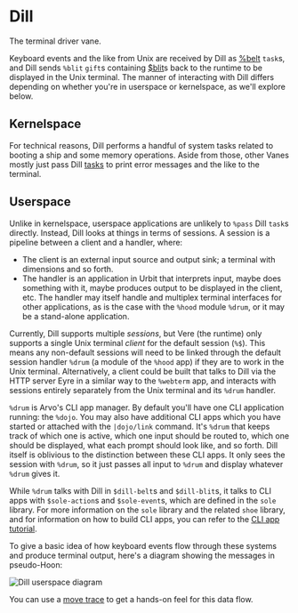 # Dill

The terminal driver vane.

Keyboard events and the like from Unix are received by Dill as [%belt](reference/tasks#belt) `task`s, and Dill sends `%blit` `gift`s containing [$blit](reference/data-types#blit)s back to the runtime to be displayed in the Unix terminal. The manner of interacting with Dill differs depending on whether you're in userspace or kernelspace, as we'll explore below.

## Kernelspace

For technical reasons, Dill performs a handful of system tasks related to booting a ship and some memory operations. Aside from those, other Vanes mostly just pass Dill [tasks](reference/tasks) to print error messages and the like to the terminal.

## Userspace

Unlike in kernelspace, userspace applications are unlikely to `%pass` Dill `task`s directly. Instead, Dill looks at things in terms of sessions. A session is a pipeline between a client and a handler, where:

- The client is an external input source and output sink; a terminal with dimensions and so forth.
- The handler is an application in Urbit that interprets input, maybe does something with it, maybe produces output to be displayed in the client, etc. The handler may itself handle and multiplex terminal interfaces for other applications, as is the case with the `%hood` module `%drum`, or it may be a stand-alone application.

Currently, Dill supports multiple *sessions*, but Vere (the runtime) only supports a single Unix terminal *client* for the default session (`%$`). This means any non-default sessions will need to be linked through the default session handler `%drum` (a module of the `%hood` app) if they are to work in the Unix terminal. Alternatively, a client could be built that talks to Dill via the HTTP server Eyre in a similar way to the `%webterm` app, and interacts with sessions entirely separately from the Unix terminal and its `%drum` handler.

`%drum` is Arvo's CLI app manager. By default you'll have one CLI application running: the `%dojo`. You may also have additional CLI apps which you have started or attached with the `|dojo/link` command. It's `%drum` that keeps track of which one is active, which one input should be routed to, which one should be displayed, what each prompt should look like, and so forth. Dill itself is oblivious to the distinction between these CLI apps. It only sees the session with `%drum`, so it just passes all input to `%drum` and display whatever `%drum` gives it.

While `%drum` talks with Dill in `$dill-belt`s and `$dill-blit`s, it talks to CLI apps with `$sole-action`s and `$sole-event`s, which are defined in the `sole` library. For more information on the `sole` library and the related `shoe` library, and for information on how to build CLI apps, you can refer to the [CLI app tutorial](../../../userspace/apps/guides/cli-tutorial).

To give a basic idea of how keyboard events flow through these systems and produce terminal output, here's a diagram showing the messages in pseudo-Hoon:

![Dill userspace diagram](https://media.urbit.org/docs/arvo/dill/dill-userspace.svg)

You can use a [move trace](../arvo/guides/move-trace) to get a hands-on feel for this data flow.

